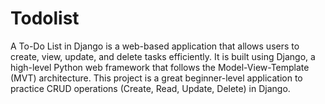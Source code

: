 # Todolist
A To-Do List in Django is a web-based application that allows users to create, view, update, and delete tasks efficiently. It is built using Django, a high-level Python web framework that follows the Model-View-Template (MVT) architecture.
This project is a great beginner-level application to practice CRUD operations (Create, Read, Update, Delete) in Django.

